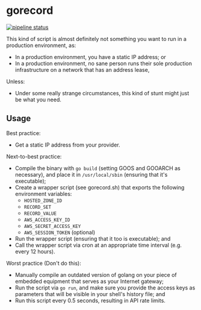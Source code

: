 # gorecord
[![pipeline status](https://gitlab.com/jordankueh/GoRecord/badges/master/pipeline.svg)](https://gitlab.com/jordankueh/GoRecord/commits/master)

This kind of script is almost definitely not something you want to run in a
production environment, as:

* In a production environment, you have a static IP address; or
* In a production environment, no sane person runs their sole production
infrastructure on a network that has an address lease,

Unless:

* Under some really strange circumstances, this kind of stunt might just be what
you need.

## Usage

Best practice:

* Get a static IP address from your provider.

Next-to-best practice:

* Compile the binary with `go build` (setting GOOS and GOOARCH as necessary),
and place it in `/usr/local/sbin` (ensuring that it's executable);
* Create a wrapper script (see gorecord.sh) that exports the following
environment variables:
  * `HOSTED_ZONE_ID`
  * `RECORD_SET`
  * `RECORD_VALUE`
  * `AWS_ACCESS_KEY_ID`
  * `AWS_SECRET_ACCESS_KEY`
  * `AWS_SESSION_TOKEN` (optional)
* Run the wrapper script (ensuring that it too is executable); and
* Call the wrapper script via cron at an appropriate time interval (e.g. every
12 hours).

Worst practice (Don't do this):

* Manually compile an outdated version of golang on your piece of embedded
equipment that serves as your Internet gateway;
* Run the script via `go run`, and make sure you provide the access keys as
parameters that will be visible in your shell's history file; and
* Run this script every 0.5 seconds, resulting in API rate limits.
